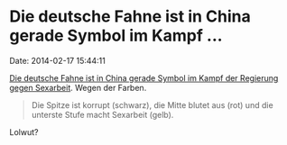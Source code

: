 Die deutsche Fahne ist in China gerade Symbol im Kampf \...
===========================================================

Date: 2014-02-17 15:44:11

[Die deutsche Fahne ist in China gerade Symbol im Kampf der Regierung
gegen
Sexarbeit](http://www.tz.de/welt/china-deutsche-flagge-symbol-sexarbeit-zr-3365869.html).
Wegen der Farben.

> Die Spitze ist korrupt (schwarz), die Mitte blutet aus (rot) und die
> unterste Stufe macht Sexarbeit (gelb).

Lolwut?

